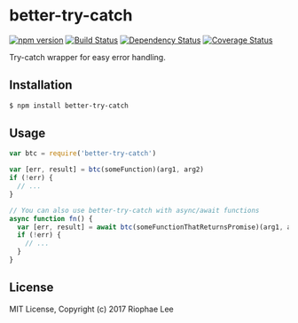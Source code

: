 # better-try-catch

[![npm version](https://badge.fury.io/js/better-try-catch.svg)](https://badge.fury.io/js/better-try-catch) [![Build Status](https://travis-ci.org/riophae/better-try-catch.svg)](https://travis-ci.org/riophae/better-try-catch) [![Dependency Status](https://david-dm.org/riophae/better-try-catch.svg)](https://david-dm.org/riophae/better-try-catch) [![Coverage Status](https://codecov.io/gh/riophae/better-try-catch/branch/master/graph/badge.svg)](https://codecov.io/gh/riophae/better-try-catch)

Try-catch wrapper for easy error handling.

## Installation

```bash
$ npm install better-try-catch
```

## Usage

```javascript
var btc = require('better-try-catch')

var [err, result] = btc(someFunction)(arg1, arg2)
if (!err) {
  // ...
}

// You can also use better-try-catch with async/await functions
async function fn() {
  var [err, result] = await btc(someFunctionThatReturnsPromise)(arg1, arg2)
  if (!err) {
    // ...
  }
}
```

## License

MIT License, Copyright (c) 2017 Riophae Lee
